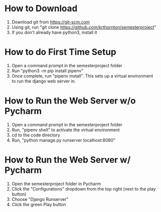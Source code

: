 # How to Download
1. Download git from https://git-scm.com
2. Using git, run "git clone https://github.com/krthornton/semesterproject"
3. If you don't already have python3, install it

# How to do First Time Setup
1. Open a command prompt in the semesterproject folder
2. Run "python3 -m pip install pipenv"
3. Once complete, run "pipenv install". This sets up a virtual environment to run the django web server in.

# How to Run the Web Server w/o Pycharm
1. Open a command prompt in the semesterproject folder
2. Run, "pipenv shell" to activate the virtual environment
3. cd to the code directory
4. Run, "python manage.py runserver localhost:8080"

# How to Run the Web Server w/ Pycharm
1. Open the semesterproject folder in Pycharm
2. Click the "Configurations" dropdown from the top right (next to the play button)
3. Choose "Django Runserver"
4. Click the green Play button